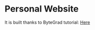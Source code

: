 # Personal Website
It is built thanks to ByteGrad tutorial: [Here](https://github.com/ByteGrad/portfolio-website)